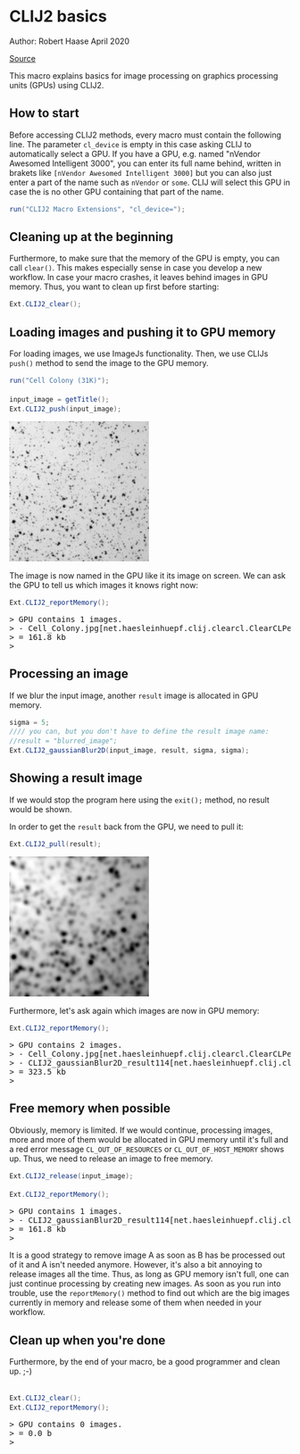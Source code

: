 

# CLIJ2 basics

Author: Robert Haase
        April 2020
        
[Source](https://github.com/clij/clij2-docs/tree/master/src/main/macro/basics.ijm)

This macro explains basics for image processing on graphics processing units (GPUs) using CLIJ2.



## How to start
Before accessing CLIJ2 methods, every macro must contain the following line. The parameter `cl_device`
is empty in this case asking CLIJ to automatically select a GPU. If you have a GPU, e.g. named
"nVendor Awesomed Intelligent 3000", you can enter its full name behind, written in brakets like 
`[nVendor Awesomed Intelligent 3000]` but you can also just enter a part of the name such as `nVendor` 
or `some`. CLIJ will select this GPU in case the is no other GPU containing that part of the name.

```java
run("CLIJ2 Macro Extensions", "cl_device=");
```


## Cleaning up at the beginning
Furthermore, to make sure that the memory of the GPU is empty, you can call `clear()`. This makes especially 
sense in case you develop a new workflow. In case your macro crashes, it leaves behind images in 
GPU memory. Thus, you want to clean up first before starting:

```java
Ext.CLIJ2_clear();
```

## Loading images and pushing it to GPU memory

For loading images, we use ImageJs functionality. Then, we use CLIJs `push()` method to send the 
image to the GPU memory.

```java
run("Cell Colony (31K)");

input_image = getTitle();
Ext.CLIJ2_push(input_image);
```
<a href="image_1587650909426.png"><img src="image_1587650909426.png" width="250" alt="Cell_Colony.jpg"/></a>

The image is now named in the GPU like it its image on screen. We can ask the GPU to tell us 
which images it knows right now: 

```java
Ext.CLIJ2_reportMemory();
```
<pre>
> GPU contains 1 images.
> - Cell_Colony.jpg[net.haesleinhuepf.clij.clearcl.ClearCLPeerPointer@78223830] 161.8 kb
> = 161.8 kb
>  
</pre>

## Processing an image
If we blur the input image, another `result` image is allocated in GPU memory.

```java
sigma = 5;
//// you can, but you don't have to define the result image name:
//result = "blurred_image"; 
Ext.CLIJ2_gaussianBlur2D(input_image, result, sigma, sigma);
```

## Showing a result image
If we would stop the program here using the `exit();` method, no result would be shown.

In order to get the `result` back from the GPU, we need to pull it:

```java
Ext.CLIJ2_pull(result);
```
<a href="image_1587650909598.png"><img src="image_1587650909598.png" width="250" alt="CLIJ2_gaussianBlur2D_result114"/></a>

Furthermore, let's ask again which images are now in GPU memory:

```java
Ext.CLIJ2_reportMemory();
```
<pre>
> GPU contains 2 images.
> - Cell_Colony.jpg[net.haesleinhuepf.clij.clearcl.ClearCLPeerPointer@78223830] 161.8 kb
> - CLIJ2_gaussianBlur2D_result114[net.haesleinhuepf.clij.clearcl.ClearCLPeerPointer@10da94fe] 161.8 kb
> = 323.5 kb
>  
</pre>

## Free memory when possible
Obviously, memory is limited. If we would continue, processing images, more and more of 
them would be allocated in GPU memory until it's full and a red error message 
`CL_OUT_OF_RESOURCES` or `CL_OUT_OF_HOST_MEMORY`
shows up. Thus, we need to release an image to free memory. 

```java
Ext.CLIJ2_release(input_image);

Ext.CLIJ2_reportMemory();
```
<pre>
> GPU contains 1 images.
> - CLIJ2_gaussianBlur2D_result114[net.haesleinhuepf.clij.clearcl.ClearCLPeerPointer@10da94fe] 161.8 kb
> = 161.8 kb
>  
</pre>

It is a good strategy to remove image A as soon as B has be processed out of it and A isn't needed anymore. 
However, it's also a bit annoying to release images all the time. Thus, as long as GPU memory isn't full,
one can just continue processing by creating new images. As soon as you run into trouble, use the 
`reportMemory()` method to find out which are the big images currently in memory and release some of them
when needed in your workflow. 

## Clean up when you're done
Furthermore, by the end of your macro, be a good programmer and clean up. ;-)

```java

Ext.CLIJ2_clear();
Ext.CLIJ2_reportMemory();

```
<pre>
> GPU contains 0 images.
> = 0.0 b
>  
</pre>



```
```
